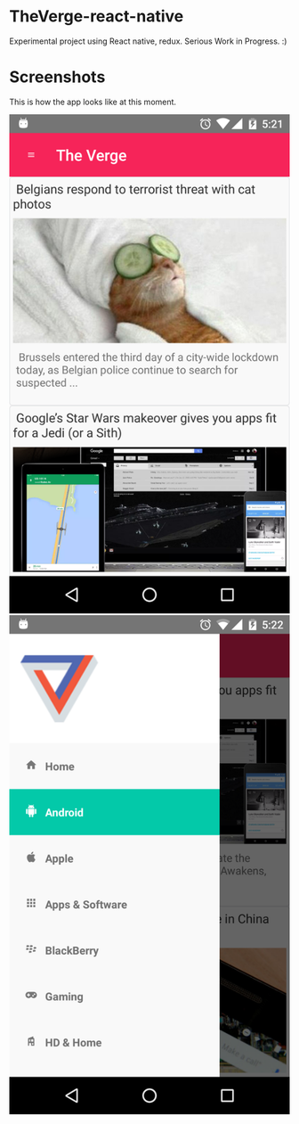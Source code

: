 # TheVerge-react-native
Experimental project using React native, redux. Serious Work in Progress. :)

# Screenshots
This is how the app looks like at this moment.

![Alt text](/screenshots/home.png?raw=true "Home")
![Alt text](/screenshots/sections.png?raw=true "Drawer Menu")
